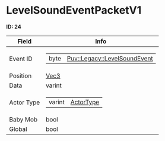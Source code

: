 # LevelSoundEventPacketV1

__ID: 24__



<table><thead><tr><th>Field</th><th>Info</th></tr></thead><tbody>
<tr><td>Event ID</td><td><table><tbody><tr><td>byte</td><td><a href="../enums/Puv_Legacy_LevelSoundEvent.md">Puv::Legacy::LevelSoundEvent</a></td></tr></tbody></table></td></tr>
<tr><td>Position</td><td><a href="../types/Vec3.md">Vec3</a></td></tr>
<tr><td>Data</td><td>varint</td></tr>
<tr><td>Actor Type</td><td><table><tbody><tr><td>varint</td><td><a href="../enums/ActorType.md">ActorType</a></td></tr></tbody></table></td></tr>
<tr><td>Baby Mob</td><td>bool</td></tr>
<tr><td>Global</td><td>bool</td></tr>
</tbody></table>